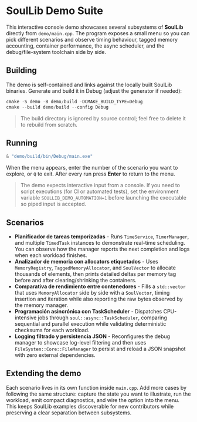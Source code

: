 # SoulLib Demo Suite

This interactive console demo showcases several subsystems of **SoulLib** directly from `demo/main.cpp`. The program exposes a small menu so you can pick different scenarios and observe timing behaviour, tagged memory accounting, container performance, the async scheduler, and the debug/file-system toolchain side by side.

## Building

The demo is self-contained and links against the locally built SoulLib binaries. Generate and build it in Debug (adjust the generator if needed):

```powershell
cmake -S demo -B demo/build -DCMAKE_BUILD_TYPE=Debug
cmake --build demo/build --config Debug
```

> The build directory is ignored by source control; feel free to delete it to rebuild from scratch.

## Running

```powershell
& "demo/build/bin/Debug/main.exe"
```

When the menu appears, enter the number of the scenario you want to explore, or `Q` to exit. After every run press **Enter** to return to the menu.

> The demo expects interactive input from a console. If you need to script executions (for CI or automated tests), set the environment variable `SOULLIB_DEMO_AUTOMATION=1` before launching the executable so piped input is accepted.

## Scenarios

- **Planificador de tareas temporizadas** - Runs `TimeService`, `TimerManager`, and multiple `TimedTask` instances to demonstrate real-time scheduling. You can observe how the manager reports the next completion and logs when each workload finishes.
- **Analizador de memoria con allocators etiquetados** - Uses `MemoryRegistry`, `TaggedMemoryAllocator`, and `SoulVector` to allocate thousands of elements, then prints detailed deltas per memory tag before and after clearing/shrinking the containers.
- **Comparativa de rendimiento entre contenedores** - Fills a `std::vector` that uses `MemoryAllocator` side by side with a `SoulVector`, timing insertion and iteration while also reporting the raw bytes observed by the memory manager.
- **Programación asincrónica con TaskScheduler** - Dispatches CPU-intensive jobs through `soul::async::TaskScheduler`, comparing sequential and parallel execution while validating deterministic checksums for each workload.
- **Logging filtrado y persistencia JSON** - Reconfigures the debug manager to showcase log-level filtering and then uses `FileSystem::Core::FileManager` to persist and reload a JSON snapshot with zero external dependencies.

## Extending the demo

Each scenario lives in its own function inside `main.cpp`. Add more cases by following the same structure: capture the state you want to illustrate, run the workload, emit compact diagnostics, and wire the option into the menu. This keeps SoulLib examples discoverable for new contributors while preserving a clear separation between subsystems.
